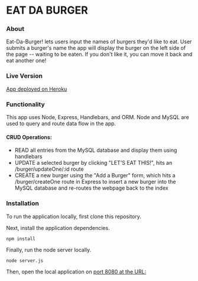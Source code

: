 # EAT DA BURGER

### About
Eat-Da-Burger! lets users input the names of burgers they'd like to eat. User submits a burger's name the app will display the burger on the left side of the page -- waiting to be eaten. If you don't like it, you can move it back and eat another one! 

### Live Version

[App deployed on Heroku](https://pure-plateau-26782.herokuapp.com/)

### Functionality

This app uses Node, Express, Handlebars, and ORM. Node and MySQL are used to query and route data flow in the app.

#### CRUD Operations:

- READ all entries from the MySQL database and display them using handlebars
- UPDATE a selected burger by clicking "LET'S EAT THIS!", hits an /burger/updateOne/:id route 
- CREATE a new burger using the "Add a Burger" form, which hits a /burger/createOne route in Express to insert a new burger into the MySQL database and re-routes the webpage back to the index

### Installation

To run the application locally, first clone this repository.

Next, install the application dependencies.

`npm install`

Finally, run the node server locally.

`node server.js`

Then, open the local application on [port 8080 at the URL:](http://localhost:8080/?)
